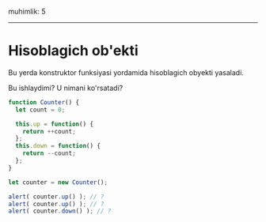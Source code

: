 muhimlik: 5

---

# Hisoblagich ob'ekti

Bu yerda konstruktor funksiyasi yordamida hisoblagich obyekti yasaladi.

Bu ishlaydimi? U nimani ko'rsatadi?

```js
function Counter() {
  let count = 0;

  this.up = function() {
    return ++count;
  };
  this.down = function() {
    return --count;
  };
}

let counter = new Counter();

alert( counter.up() ); // ?
alert( counter.up() ); // ?
alert( counter.down() ); // ?
```

